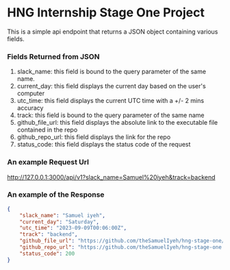 # HNG Internship Stage One Project

This is a simple api endpoint that returns a JSON object containing various fields.

### Fields Returned from JSON

1. slack_name: this field is bound to the query parameter of the same name.
2. current_day: this field displays the current day based on the user's computer
3. utc_time: this field displays the current UTC time with a +/- 2 mins accuracy
4. track: this field is bound to the query parameter of the same name
5. github_file_url: this field displays the absolute link to the executable file contained in the repo
6. github_repo_url: this field displays the link for the repo
7. status_code: this field displays the status code of the request

### An example Request Url
http://127.0.0.1:3000/api/v1?slack_name=Samuel%20iyeh&track=backend

### An example of the Response
```json
{
    "slack_name": "Samuel iyeh",
    "current_day": "Saturday",
    "utc_time": "2023-09-09T00:06:00Z",
    "track": "backend",
    "github_file_url": "https://github.com/theSamuelIyeh/hng-stage-one/blob/main/hng-stage-1",
    "github_repo_url": "https://github.com/theSamuelIyeh/hng-stage-one.git",
    "status_code": 200
}
```